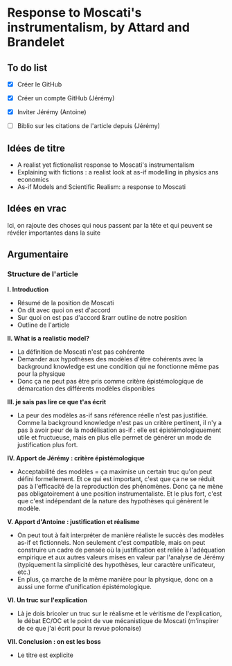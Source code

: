 # Response to Moscati's instrumentalism, by Attard and Brandelet

## To do list

- [X] Créer le GitHub
- [X] Créer un compte GitHub (Jérémy)
- [X] Inviter Jérémy (Antoine)
- [ ] Biblio sur les citations de l'article depuis (Jérémy)


## Idées de titre

- A realist yet fictionalist response to Moscati's instrumentalism
- Explaining with fictions : a realist look at as-if modelling in physics ans economics
- As-if Models and Scientific Realism: a response to Moscati

## Idées en vrac

Ici, on rajoute des choses qui nous passent par la tête et qui peuvent se révéler importantes dans la suite

## Argumentaire

### Structure de l'article

**I. Introduction**
- Résumé de la position de Moscati
- On dit avec quoi on est d'accord
- Sur quoi on est pas d'accord &rarr outline de notre position
- Outline de l'article

**II. What is a realistic model?**
- La définition de Moscati n'est pas cohérente
- Demander aux hypothèses des modèles d'être cohérents avec la background knowledge est une condition qui ne fonctionne même pas pour la physique
- Donc ça ne peut pas être pris comme critère épistémologique de démarcation des différents modèles disponibles

**III. je sais pas lire ce que t'as écrit**
- La peur des modèles as-if sans référence réelle n'est pas justifiée. Comme la background knowledge n'est pas un critère pertinent, il n'y a pas à avoir peur de la modélisation as-if : elle est épistémologiquement utile et fructueuse, mais en plus elle permet de générer un mode de justification plus fort.

**IV. Apport de Jérémy : critère épistémologique**
- Acceptabilité des modèles = ça maximise un certain truc qu'on peut défini formellement. Et ce qui est important, c'est que ça ne se réduit pas à l'efficacité de la reproduction des phénomènes. Donc ça ne mène pas obligatoirement à une position instrumentaliste. Et le plus fort, c'est que c'est indépendant de la nature des hypothèses qui génèrent le modèle.

**V. Apport d'Antoine : justification et réalisme**
- On peut tout à fait interpréter de manière réaliste le succès des modèles as-if et fictionnels. Non seulement c'est compatible, mais on peut construire un cadre de pensée où la justification est reliée à l'adéquation empirique et aux autres valeurs mises en valeur par l'analyse de Jérémy (typiquement la simplicité des hypothèses, leur caractère unificateur, etc.)
- En plus, ça marche de la même manière pour la physique, donc on a aussi une forme d'unification épistémologique.

**VI. Un truc sur l'explication**
- Là je dois bricoler un truc sur le réalisme et le véritisme de l'explication, le débat EC/OC et le point de vue mécanistique de Moscati (m'inspirer de ce que j'ai écrit pour la revue polonaise)

**VII. Conclusion : on est les boss**
- Le titre est explicite
